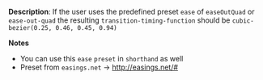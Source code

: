 __Description__: If the user uses the predefined preset `ease` of `easeOutQuad` or `ease-out-quad` the resulting `transition-timing-function` should be `cubic-bezier(0.25, 0.46, 0.45, 0.94)`

__Notes__

+ You can use this `ease` `preset` in `shorthand` as well
+ Preset from `easings.net` -> http://easings.net/#